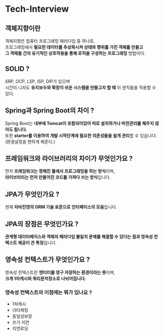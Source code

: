 # Tech-Interview
## 객체지향이란
객체지향은 컴퓨터 프로그래밍 패러다임 중 하나로,  
프로그래밍에서 **필요한 데이터를 추상화시켜 상태와 행위를 가진 객체를 만들고  
그 객체들 간의 유기적인 상호작용을 통해 로직을 구성하는 프로그래밍** 방법이다.

## SOLID ?
SRP, OCP, LSP, ISP, DIP가 있으며  
시간이 니자도 **유지보수와 확장이 쉬운 시스템을 만들고자 할 때** 이 원칙들을 적용할 수 있다.

## Spring과 Spring Boot의 차이 ?
Spring Boot는 **내부에 Tomcat이 포함되어있어 따로 설치하거나 버전관리를 해주지 않아도 됩니다.**  
또한 **starter를 이용하여 개발 시작단계에 필요한 의존성들을 쉽게 관리**할 수 있습니다. (환경설정을 편하게 해준다.)

## 프레임워크와 라이브러리의 차이가 무엇인가요 ?
먼저 **프레임워크는 정해진 틀에서 프로그래밍을 하는 방식**이며,  
**라이브러리는 먼저 만들어진 코드를 가져다 쓰는 방식**입니다.

## JPA가 무엇인가요 ?
현재 **자바진영의 ORM 기술 표준으로 인터페이스의 모음**입니다.

## JPA의 장점은 무엇인가요 ?
**관계형 데이터베이스와 객체의 패러다임 불일치 문제를 해결할 수 있다는 점과  영속성 컨텍스트 제공이 큰 특징**입니다.

## 영속성 컨텍스트가 무엇인가요 ?
영속성 컨텍스트란 **엔티티를 영구 저장하는 환경이라는 뜻**이며,  
**크게 1차캐시와 쿼리문저장소로 나뉘어집니다.**

### 영속성 컨텍스트의 이점에는 뭐가 있나요 ?
* 1차캐시
* 더티체킹
* 동일성보장
* 쓰기 지연
* 지연로딩
